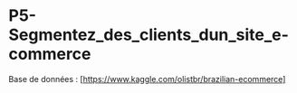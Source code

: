 # P5-Segmentez_des_clients_dun_site_e-commerce

Base de données : [https://www.kaggle.com/olistbr/brazilian-ecommerce]
